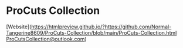 # ProCuts Collection
[Website](https://htmlpreview.github.io/?https://github.com/Normal-Tangerine8609/ProCuts-Collection/blob/main/ProCuts-Collection.html
ProCutsCollection@outlook.com)
